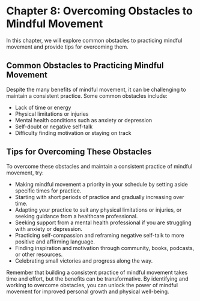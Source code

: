 Chapter 8: Overcoming Obstacles to Mindful Movement
===================================================

In this chapter, we will explore common obstacles to practicing mindful movement and provide tips for overcoming them.

Common Obstacles to Practicing Mindful Movement
-----------------------------------------------

Despite the many benefits of mindful movement, it can be challenging to maintain a consistent practice. Some common obstacles include:

* Lack of time or energy
* Physical limitations or injuries
* Mental health conditions such as anxiety or depression
* Self-doubt or negative self-talk
* Difficulty finding motivation or staying on track

Tips for Overcoming These Obstacles
-----------------------------------

To overcome these obstacles and maintain a consistent practice of mindful movement, try:

* Making mindful movement a priority in your schedule by setting aside specific times for practice.
* Starting with short periods of practice and gradually increasing over time.
* Adapting your practice to suit any physical limitations or injuries, or seeking guidance from a healthcare professional.
* Seeking support from a mental health professional if you are struggling with anxiety or depression.
* Practicing self-compassion and reframing negative self-talk to more positive and affirming language.
* Finding inspiration and motivation through community, books, podcasts, or other resources.
* Celebrating small victories and progress along the way.

Remember that building a consistent practice of mindful movement takes time and effort, but the benefits can be transformative. By identifying and working to overcome obstacles, you can unlock the power of mindful movement for improved personal growth and physical well-being.
